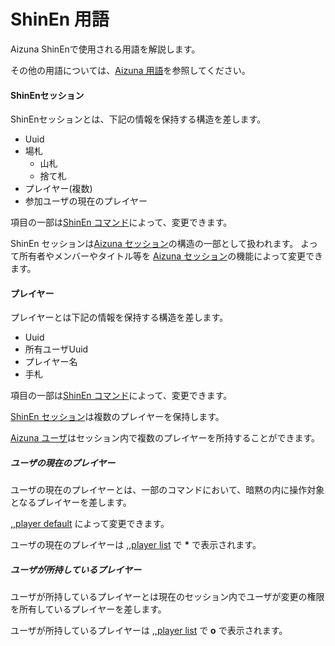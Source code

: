 # ShinEn 用語

Aizuna ShinEnで使用される用語を解説します。

その他の用語については、[Aizuna 用語][Aizuna 用語]を参照してください。

#### ShinEnセッション
ShinEnセッションとは、下記の情報を保持する構造を差します。

* Uuid
* 場札
    * 山札
    * 捨て札
* プレイヤー(複数)
* 参加ユーザの現在のプレイヤー

項目の一部は[ShinEn コマンド][ShinEn コマンド]によって、変更できます。

ShinEn セッションは[Aizuna セッション][Aizuna セッション]の構造の一部として扱われます。
よって所有者やメンバーやタイトル等を
[Aizuna セッション][Aizuna セッション]の機能によって変更できます。


#### プレイヤー
プレイヤーとは下記の情報を保持する構造を差します。

* Uuid
* 所有ユーザUuid
* プレイヤー名
* 手札

項目の一部は[ShinEn コマンド][ShinEn コマンド]によって、変更できます。

[ShinEn セッション][ShinEn セッション]は複数のプレイヤーを保持します。

[Aizuna ユーザ][Aizuna ユーザ]はセッション内で複数のプレイヤーを所持することができます。

##### ユーザの現在のプレイヤー
ユーザの現在のプレイヤーとは、一部のコマンドにおいて、暗黙の内に操作対象となるプレイヤーを差します。

[,,player default][player-default] によって変更できます。

ユーザの現在のプレイヤーは [,,player list][player-list] で __*__ で表示されます。

##### ユーザが所持しているプレイヤー
ユーザが所持しているプレイヤーとは現在のセッション内でユーザが変更の権限を所有しているプレイヤーを差します。

ユーザが所持しているプレイヤーは [,,player list][player-list] で __o__ で表示されます。

[Aizuna 用語]:./aizuna_term.html
[Aizuna セッション]:./aizuna_term.html#セッション
[Aizuna ユーザ]:./aizuna_term.html#ユーザ
[Aizuna コマンド]:./aizuna_command.html
[ShinEn セッション]:./shinen_term.html#shinenセッション
[ShinEn コマンド]:./shinen_command.html
[player-default]:./shinen_command.html#player-default
[player-list]:./shinen_command.html#player-list
[player-default]:./shinen_command.html#player-default
